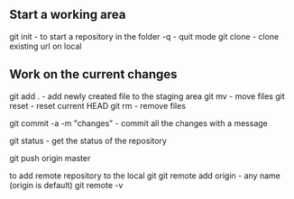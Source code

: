 Start a working area
---------------------------
git init - to start a repository in the folder
  -q - quit mode
git clone <repository url> - clone existing url on local

Work on the current changes
----------------------------
git add . - add newly created file to the staging area
git mv - move files
git reset - reset current HEAD
git rm - remove files

git commit -a -m "changes" - commit all the changes with a message

git status - get the status of the repository

git push origin master

to add remote repository to the local git
git remote add origin <repository url> - any name (origin is default)
git remote -v
